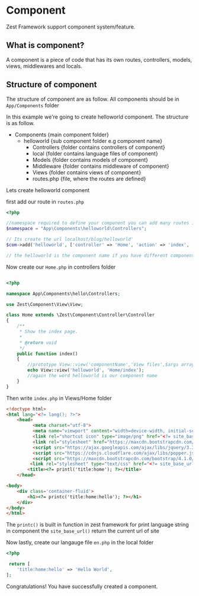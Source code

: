 # Component

Zest Framework support component system/feature.

## What is component?

A component is a piece of code that has its own routes, controllers, models, views, middlewares and locals.

## Structure of component
The structure of component are as follow.
All components should be in `App/Components` folder

In this example we're going to create helloworld component. The structure is as follow.

- Components {main component folder}
  - helloworld {sub component folder e.g component name}
    - Controllers {folder contains controllers of component}
    - local {folder contains language files of component}
    - Models {folder contains models of component}
    - Middleware {folder contains middleware of component}
    - Views {folder contains views of component}
    - routes.php  {file, where the routes are defined}

Lets create helloworld component

first add our route in `routes.php`

```php
<?php

//namespace required to define your component you can add many routes in one component as well
$namespace = "App\Components\helloworld\Controllers";

// Its create the url localhost/blog/helloworld'
$com->add('helloworld', ['controller' => 'Home', 'action' => 'index', 'namespace'=>$namespace]);

// the helloworld is the component name if you have different component chagne it according to name.
```
Now create our `Home.php` in controllers folder

```php

<?php

namespace App\Components\hello\Controllers;

use Zest\Component\View\View;

class Home extends \Zest\Component\Controller\Controller
{
    /**
     * Show the index page.
     *
     * @return void
     */
    public function index()
    {
        //prototype View::view('componentName','View files',$args array (optional));
        echo View::view('helloworld', 'Home/index');
        //again the word helloworld is our component name
    }
}

```

Then write `index.php` in Views/Home folder

```html
<!doctype html>
<html lang="<?= lang(); ?>">
	<head>
		  <meta charset="utf-8">
 		  <meta name="viewport" content="width=device-width, initial-scale=1">
 		  <link rel="shortcut icon" type="image/png" href="<?= site_base_url(); ?>/image/logo.png"/>
          <link rel="stylesheet" href="https://maxcdn.bootstrapcdn.com/bootstrap/4.1.0/css/bootstrap.min.css">
          <script src="https://ajax.googleapis.com/ajax/libs/jquery/3.3.1/jquery.min.js"></script>
          <script src="https://cdnjs.cloudflare.com/ajax/libs/popper.js/1.14.0/umd/popper.min.js"></script>
          <script src="https://maxcdn.bootstrapcdn.com/bootstrap/4.1.0/js/bootstrap.min.js"></script>
   		 <link rel="stylesheet" type="text/css" href="<?= site_base_url(); ?>/css/style.css">
		<title><?= printl('title:home'); ?></title>
	</head>

<body>
	<div class='container-fluid'>
		<h1><?= printc('title:home:hello'); ?></h1>
	</div>
</body>
</html>

```
The `printc()` is built in function in zest framework for print language string in component
the `site_base_url()` return the current url of site

Now lastly, create our langauge file `en.php` in the local folder

```php
<?php

 return [
    'title:home:hello' => 'Hello World',
];

```

Congratulations! You have successfully created a component.
